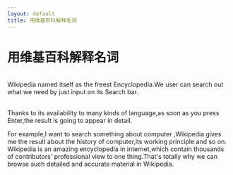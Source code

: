 ```yaml
---
layout: default
title: 用维基百科解释名词
---
```


# 用维基百科解释名词

<br/>Wikipedia named itself as the freest Encyclopedia.We user can search out what we need by just input on its Search bar.

<br/>Thanks to its availability to many kinds of language,as soon as you press Enter,the result is going to appear in detail.

For example,I want to search something about computer ,Wikipedia gives me the result about the history of computer,its working principle and so on.
Wikipedia is an amazing encyclopedia in internet,which contain thousands of contributors' professional view to one thing.That's totally why we can browse such detailed and accurate material in Wikipedia.